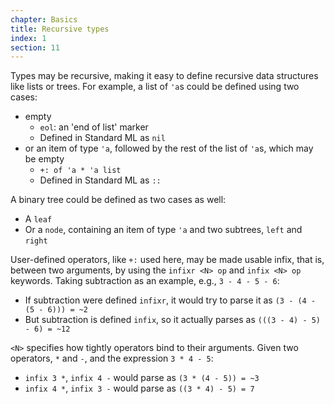 ```yaml
---
chapter: Basics
title: Recursive types
index: 1
section: 11
---
```

Types may be recursive, making it easy to define recursive data structures like lists or trees. For example, a list of `'a`s could be defined using two cases:

- empty
  * `eol`: an 'end of list' marker
  * Defined in Standard ML as `nil`
- or an item of type `'a`, followed by the rest of the list of `'a`s, which may be empty
  * `+: of 'a * 'a list`
  * Defined in Standard ML as `::`

A binary tree could be defined as two cases as well:

- A `leaf`
- Or a `node`, containing an item of type `'a` and two subtrees, `left` and `right`

User-defined operators, like `+:` used here, may be made usable infix, that is, between two arguments, by using the `infixr <N> op` and `infix <N> op` keywords. Taking subtraction as an example, e.g., `3 - 4 - 5 - 6`:

* If subtraction were defined `infixr`, it would try to parse it as `(3 - (4 - (5 - 6))) = ~2`
* But subtraction is defined `infix`, so it actually parses as `(((3 - 4) - 5) - 6) = ~12`

`<N>` specifies how tightly operators bind to their arguments. Given two operators, `*` and `-`, and the expression `3 * 4 - 5`:

- `infix 3 *`, `infix 4 -` would parse as `(3 * (4 - 5)) = ~3`
- `infix 4 *`, `infix 3 -` would parse as `((3 * 4) - 5) = 7`
